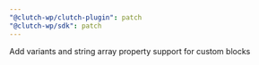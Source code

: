```yaml
---
"@clutch-wp/clutch-plugin": patch
"@clutch-wp/sdk": patch
---
```


Add variants and string array property support for custom blocks
